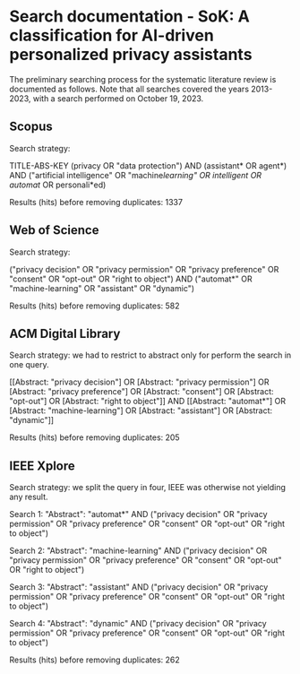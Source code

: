 # Search documentation - SoK: A classification for AI-driven personalized privacy assistants
The preliminary searching process for the systematic literature review is documented as follows.
Note that all searches covered the years 2013-2023, with a search performed on October 19, 2023.

## Scopus
Search strategy:

TITLE-ABS-KEY (privacy OR "data protection") AND (assistant* OR agent*) AND ("artificial intelligence" OR "machine*learning" OR intelligent OR automat* OR personali*ed)

Results (hits) before removing duplicates: 1337

## Web of Science
Search strategy:

("privacy decision" OR "privacy permission" OR "privacy preference" OR "consent" OR "opt-out" OR "right to object") AND ("automat*" OR "machine-learning" OR "assistant" OR "dynamic")

Results (hits) before removing duplicates: 582

## ACM Digital Library
Search strategy: we had to restrict to abstract only for perform the search in one query.

[[Abstract: "privacy decision"] OR [Abstract: "privacy permission"] OR [Abstract: "privacy preference"] OR [Abstract: "consent"] OR [Abstract: "opt-out"] OR [Abstract: "right to object"]] AND [[Abstract: "automat*"] OR [Abstract: "machine-learning"] OR [Abstract: "assistant"] OR [Abstract: "dynamic"]]

Results (hits) before removing duplicates: 205

## IEEE Xplore
Search strategy: we split the query in four, IEEE was otherwise not yielding any result.

Search 1:
"Abstract": "automat*" AND ("privacy decision" OR "privacy permission" OR "privacy preference" OR "consent" OR "opt-out" OR "right to object")

Search 2:
"Abstract": "machine-learning" AND ("privacy decision" OR "privacy permission" OR "privacy preference" OR "consent" OR "opt-out" OR "right to object")

Search 3:
"Abstract": "assistant" AND ("privacy decision" OR "privacy permission" OR "privacy preference" OR "consent" OR "opt-out" OR "right to object")

Search 4:
"Abstract": "dynamic" AND ("privacy decision" OR "privacy permission" OR "privacy preference" OR "consent" OR "opt-out" OR "right to object")

Results (hits) before removing duplicates: 262
